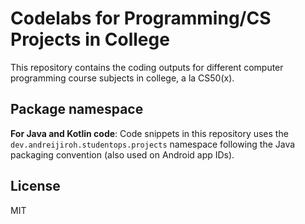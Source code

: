# Codelabs for Programming/CS Projects in College

This repository contains the coding outputs for different computer programming course subjects
in college, a la CS50(x).

## Package namespace

**For Java and Kotlin code**: Code snippets in this repository uses the
`dev.andreijiroh.studentops.projects` namespace following the Java packaging
convention (also used on Android app IDs).

## License

MIT
